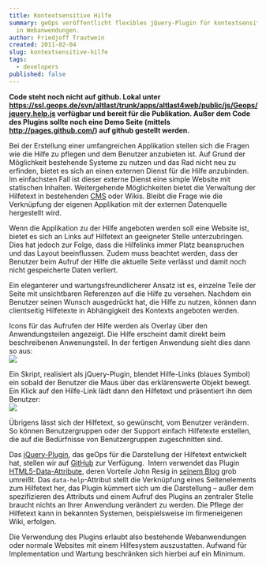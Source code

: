```yaml
---
title: Kontextsensitive Hilfe
summary: geOps veröffentlicht flexibles jQuery-Plugin für kontextsensitive Hilfe
  in Webanwendungen.
author: Friedjoff Trautwein
created: 2011-02-04
slug: kontextsensitive-hilfe
tags:
  - developers
published: false
---
```


**Code steht noch nicht auf github. Lokal unter https://ssl.geops.de/svn/altlast/trunk/apps/altlast4web/public/js/Geops/jquery.help.js verfügbar und bereit für die Publikation. Außer dem Code des Plugins sollte noch eine Demo Seite (mittels http://pages.github.com/) auf github gestellt werden.**

Bei der Erstellung einer umfangreichen Applikation stellen sich die Fragen wie die Hilfe zu pflegen und dem Benutzer anzubieten ist. Auf Grund der Möglichkeit bestehende Systeme zu nutzen und das Rad nicht neu zu erfinden, bietet es sich an einen externen Dienst für die Hilfe anzubinden. Im einfachsten Fall ist dieser externe Dienst eine simple Website mit statischen Inhalten. Weitergehende Möglichkeiten bietet die Verwaltung der Hilfetext in bestehenden [CMS](http://de.wikipedia.org/wiki/Content-Management-System "Wikipedia-Artikel zu Content-Management-Systemen") oder Wikis. Bleibt die Frage wie die Verknüpfung der eigenen Applikation mit der externen Datenquelle hergestellt wird.

Wenn die Applikation zu der Hilfe angeboten werden soll eine Website ist, bietet es sich an Links auf Hilfetext an geeigneter Stelle unterzubringen. Dies hat jedoch zur Folge, dass die Hilfelinks immer Platz beanspruchen und das Layout beeinflussen. Zudem muss beachtet werden, dass der Benutzer beim Aufruf der Hilfe die aktuelle Seite verlässt und damit noch nicht gespeicherte Daten verliert.

Ein eleganterer und wartungsfreundlicherer Ansatz ist es, einzelne Teile der Seite mit unsichtbaren Referenzen auf die Hilfe zu versehen. Nachdem ein Benutzer seinen Wunsch ausgedrückt hat, die Hilfe zu nutzen, können dann clientseitig Hilfetexte in Abhängigkeit des Kontexts angeboten werden.

Icons für das Aufrufen der Hilfe werden als Overlay über den Anwendungsteilen angezeigt. Die Hilfe erscheint damit direkt beim beschreibenen Anwenungsteil. In der fertigen Anwendung sieht dies dann so aus:  
![](/images/blog/kontextsensitive-hilfe/aufruf.png)

Ein Skript, realisiert als jQuery-Plugin, blendet Hilfe-Links (blaues Symbol) ein sobald der Benutzer die Maus über das erklärenswerte Objekt bewegt. Ein Klick auf den Hilfe-Link lädt dann den Hilfetext und präsentiert ihn dem Benutzer:  
![](/images/blog/kontextsensitive-hilfe/anzeige.png)

Übrigens lässt sich der Hilfetext, so gewünscht, vom Benutzer verändern. So können Benutzergruppen oder der Support einfach Hilfetexte erstellen, die auf die Bedürfnisse von Benutzergruppen zugeschnitten sind.

Das [jQuery-Plugin](https://github.com/geops/jquery-plugins/help "Code-Repository des Hilfesystems"), das geOps für die Darstellung der Hilfetext entwickelt hat, stellen wir auf [GitHub](https://github.com/geops/jquery-plugins/help "Code-Repository des Hilfesystems") zur Verfügung.  Intern verwendet das Plugin [HTML5-Data-Attribute](http://dev.w3.org/html5/spec/elements.html#embedding-custom-non-visible-data-with-the-data-attributes), deren Vorteile John Resig in [seinem Blog](http://ejohn.org/blog/html-5-data-attributes/) grob umreißt. Das `data-help`\-Attribut stellt die Verknüpfung eines Seitenelements zum Hilfetext her, das Plugin kümmert sich um die Darstellung – außer dem spezifizieren des Attributs und einem Aufruf des Plugins an zentraler Stelle braucht nichts an Ihrer Anwendung verändert zu werden. Die Pflege der Hilfetext kann in bekannten Systemen, beispielsweise im firmeneigenen Wiki, erfolgen.

Die Verwendung des Plugins erlaubt also bestehende Webanwendungen oder normale Websites mit einem Hilfesystem auszustatten. Aufwand für Implementation und Wartung beschränken sich hierbei auf ein Minimum.
